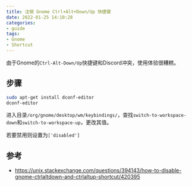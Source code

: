 ```yaml
---
title: 注销 Gnome Ctrl+Alt+Down/Up 快捷键
date: 2022-01-25 14:10:28
categories:
- guide
tags:
- Gnome
- Shortcut
---
```


由于Gnome的`Ctrl-Alt-Down/Up`快捷键和Discord冲突，使用体验很糟糕。

## 步骤

```bash
sudo apt-get install dconf-editor
dconf-editor
```

进入目录`/org/gnome/desktop/wm/keybindings/`，查找`switch-to-workspace-down`和`switch-to-workspace-up`，更改其值。

若要禁用则设置为`['disabled']`

## 参考

- https://unix.stackexchange.com/questions/394143/how-to-disable-gnome-ctrlaltdown-and-ctrlaltup-shortcut/420395